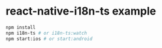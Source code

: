 # react-native-i18n-ts example

```sh
npm install
npm i18n-ts # or i18n-ts:watch
npm start:ios # or start:android
```
